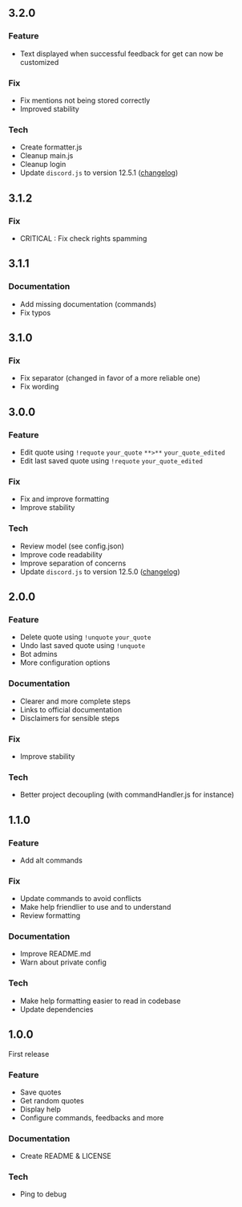 ## 3.2.0

### Feature
-   Text displayed when successful feedback for get can now be customized

### Fix
-   Fix mentions not being stored correctly
-   Improved stability

### Tech
-   Create formatter.js
-   Cleanup main.js
-   Cleanup login
-   Update `discord.js` to version 12.5.1 ([changelog](https://github.com/discordjs/discord.js/releases/tag/12.5.1))

## 3.1.2

### Fix
-   CRITICAL : Fix check rights spamming

## 3.1.1

### Documentation
-   Add missing documentation (commands)
-   Fix typos

## 3.1.0

### Fix
-   Fix separator (changed in favor of a more reliable one)
-   Fix wording

## 3.0.0

### Feature
-   Edit quote using `!requote` `your_quote` `**>**` `your_quote_edited`
-   Edit last saved quote using `!requote` `your_quote_edited`

### Fix
-   Fix and improve formatting
-   Improve stability

### Tech
-   Review model (see config.json)
-   Improve code readability
-   Improve separation of concerns
-   Update `discord.js` to version 12.5.0 ([changelog](https://github.com/discordjs/discord.js/releases/tag/12.5.0))

## 2.0.0

### Feature
-   Delete quote using `!unquote` `your_quote`
-   Undo last saved quote using `!unquote`
-   Bot admins
-   More configuration options

### Documentation
-   Clearer and more complete steps
-   Links to official documentation
-   Disclaimers for sensible steps

### Fix
-   Improve stability

### Tech
-   Better project decoupling (with commandHandler.js for instance)

## 1.1.0

### Feature

-   Add alt commands

### Fix

-   Update commands to avoid conflicts
-   Make help friendlier to use and to understand
-   Review formatting

### Documentation
-   Improve README.md
-   Warn about private config

### Tech
-   Make help formatting easier to read in codebase
-   Update dependencies

## 1.0.0

First release

### Feature
-   Save quotes
-   Get random quotes
-   Display help
-   Configure commands, feedbacks and more

### Documentation
-   Create README & LICENSE

### Tech
-   Ping to debug
